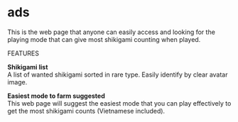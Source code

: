 # ads
This is the web page that anyone can easily access and looking for the playing mode that can give most shikigami counting when played.

FEATURES

<b>Shikigami list</b><br>
A list of wanted shikigami sorted in rare type. Easily identify by clear avatar image.


<b>Easiest mode to farm suggested</b><br>
This web page will suggest the easiest mode that you can play effectively to get the most shikigami counts (Vietnamese included).
